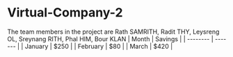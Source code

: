 # Virtual-Company-2
The team members in the project are Rath SAMRITH, Radit THY, Leysreng OL, Sreynang RITH, Phal HIM, Bour KLAN
| Month    | Savings |
| -------- | ------- |
| January  | $250    |
| February | $80     |
| March    | $420    |
